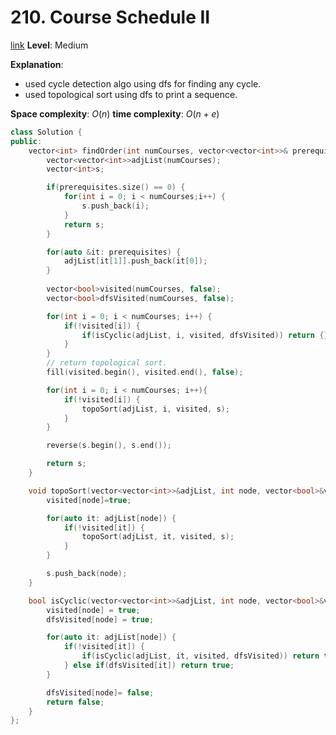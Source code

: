 # 210. Course Schedule II

[link](https://leetcode.com/problems/course-schedule-ii/)
**Level**: Medium 

**Explanation**:
- used cycle detection algo using dfs for finding any cycle. 
- used topological sort using dfs to print a sequence. 

**Space complexity**: $O(n)$
**time complexity**: $O(n + e)$

```cpp
class Solution {
public:
    vector<int> findOrder(int numCourses, vector<vector<int>>& prerequisites) {
        vector<vector<int>>adjList(numCourses);
        vector<int>s;

        if(prerequisites.size() == 0) {
            for(int i = 0; i < numCourses;i++) {
                s.push_back(i);
            }
            return s;
        }

        for(auto &it: prerequisites) {
            adjList[it[1]].push_back(it[0]);
        } 
        
        vector<bool>visited(numCourses, false);
        vector<bool>dfsVisited(numCourses, false);

        for(int i = 0; i < numCourses; i++) {
            if(!visited[i]) {
                if(isCyclic(adjList, i, visited, dfsVisited)) return {};
            }
        }
        // return topological sort.
        fill(visited.begin(), visited.end(), false);

        for(int i = 0; i < numCourses; i++){
            if(!visited[i]) {
                topoSort(adjList, i, visited, s);
            }
        }

        reverse(s.begin(), s.end());

        return s;
    }

    void topoSort(vector<vector<int>>&adjList, int node, vector<bool>&visited, vector<int>&s) {
        visited[node]=true;

        for(auto it: adjList[node]) {
            if(!visited[it]) {
                topoSort(adjList, it, visited, s);
            }
        }

        s.push_back(node);
    }

    bool isCyclic(vector<vector<int>>&adjList, int node, vector<bool>&visited, vector<bool>&dfsVisited) {
        visited[node] = true;
        dfsVisited[node] = true;

        for(auto it: adjList[node]) {
            if(!visited[it]) {
                if(isCyclic(adjList, it, visited, dfsVisited)) return true;
            } else if(dfsVisited[it]) return true;
        }

        dfsVisited[node]= false;
        return false;
    }
};
```

